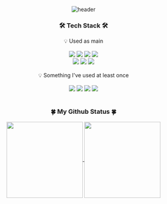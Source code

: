 <div align="center">
  
![header](https://capsule-render.vercel.app/api?type=Waving&color=gradient&height=270&text=Welcome&fontSize=100&fontAlignY=42&desc=Butterbeetle's%20GitHub&descAlign=87&descAlignY=7&animation=fadeIn)

<h3>🛠 Tech Stack 🛠</h3>
💡 Used as main
  <br/>
  <br/>
<img src="https://img.shields.io/badge/TypeScript-3178C6?style=flat-square&logo=TypeScript&logoColor=white"/>
<img src="https://img.shields.io/badge/Tailwind%20CSS-06B6D4?style=flat-square&logo=tailwindcss&logoColor=white"/>
<img src="https://img.shields.io/badge/Next.js-000000?style=flat-square&logo=nextdotjs&logoColor=white"/>
<img src="https://img.shields.io/badge/React-61DAFB?style=flat-square&logo=react&logoColor=white"/>
  <br/>
<img src="https://img.shields.io/badge/JavaScript-F7DF1E?style=flat-square&logo=JavaScript&logoColor=white"/>
<img src="https://img.shields.io/badge/HTML-E34F26?style=flat-square&logo=HTML5&logoColor=white"/>
<img src="https://img.shields.io/badge/CSS-1572B6?style=flat-square&logo=CSS3&logoColor=white"/>
  <br/>
  <br/>
💡 Something I've used at least once
  <br/>
  <br/>
<img src="https://img.shields.io/badge/C-A8B9CC?style=flat-square&logo=c&logoColor=white"/>
<img src="https://img.shields.io/badge/Python-3776AB?style=flat-square&logo=python&logoColor=white"/>
<img src="https://img.shields.io/badge/CSS%20Modules-000000?style=flat-square&logo=cssmodules&logoColor=white"/>
<img src="https://img.shields.io/badge/Firebase-FFCA28?style=flat-square&logo=firebase&logoColor=white"/>
  <br/>
  <br/>
  
<h3>🍀 My Github Status 🍀</h3>
<a href="https://github.com/anuraghazra/github-readme-stats">
  <img height=200 align="center" src="https://github-readme-stats.vercel.app/api?username=butterbeetle&hide=contribs&rank_icon=github&show_icons=true&theme=neon#gh-dark-mode-only" />
</a>
<a href="https://github.com/anuraghazra/convoychat">
  <img height=200 align="center" src="https://github-readme-stats.vercel.app/api/top-langs/?username=butterbeetle&layout=compact&theme=neon&langs_count=8&card_width=320" />
</a>

</div>
